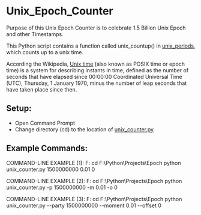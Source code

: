 # Unix_Epoch_Counter
Purpose of this Unix Epoch Counter is to celebrate 1.5 Billion Unix Epoch and other Timestamps.

This Python script contains a function called unix_countup() in [unix_periods](https://github.com/vdatasci/Unix_Epoch_Counter/blob/master/unix_period.py), which counts up to a unix time.

According the Wikipedia, [Unix time](https://en.wikipedia.org/wiki/Unix_time) (also known as POSIX time or epoch time) is a system for describing instants in time, defined as the number of seconds that have elapsed since 00:00:00 Coordinated Universal Time (UTC), Thursday, 1 January 1970, minus the number of leap seconds that have taken place since then.


## Setup:
* Open Command Prompt
* Change directory (cd) to the location of [unix_counter.py](https://github.com/vdatasci/Unix_Epoch_Counter/blob/master/unix_counter.py)


## Example Commands:

COMMAND-LINE EXAMPLE (1):
 F:
 cd F:\\Python\\Projects\\Epoch
 python unix_counter.py 1500000000 0.01 0


COMMAND-LINE EXAMPLE (2):
 F:
 cd F:\\Python\\Projects\\Epoch
 python unix_counter.py -p 1500000000 -m 0.01 -o 0


COMMAND-LINE EXAMPLE (3):
 F:
 cd F:\\Python\\Projects\\Epoch
 python unix_counter.py --party 1500000000 --moment 0.01 --offset 0
